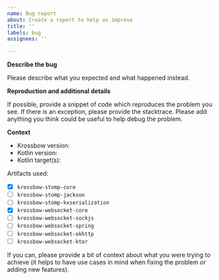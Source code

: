 ```yaml
---
name: Bug report
about: Create a report to help us improve
title: ''
labels: bug
assignees: ''

---
```


**Describe the bug**

Please describe what you expected and what happened instead.

**Reproduction and additional details**

If possible, provide a snippet of code which reproduces the problem you see.
If there is an exception, please provide the stacktrace.
Please add anything you think could be useful to help debug the problem.

**Context**

* Krossbow version: 
* Kotlin version: 
* Kotlin target(s): 

Artifacts used:
- [x] `krossbow-stomp-core`
- [ ] `krossbow-stomp-jackson`
- [ ] `krossbow-stomp-kxserialization`
- [x] `krossbow-websocket-core`
- [ ] `krossbow-websocket-sockjs`
- [ ] `krossbow-websocket-spring`
- [ ] `krossbow-websocket-okhttp`
- [ ] `krossbow-websocket-ktor`

If you can, please provide a bit of context about what you were trying to achieve (it helps to have use cases in mind when fixing the problem or adding new features).
